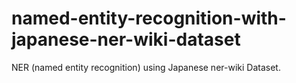 # named-entity-recognition-with-japanese-ner-wiki-dataset
NER (named entity recognition) using Japanese ner-wiki Dataset.
